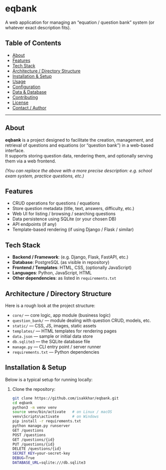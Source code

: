 # eqbank

A web application for managing an “equation / question bank” system (or whatever exact description fits).  

## Table of Contents

- [About](#about)  
- [Features](#features)  
- [Tech Stack](#tech-stack)  
- [Architecture / Directory Structure](#architecture--directory-structure)  
- [Installation & Setup](#installation--setup)  
- [Usage](#usage)  
- [Configuration](#configuration)  
- [Data & Database](#data--database)  
- [Contributing](#contributing)  
- [License](#license)  
- [Contact / Author](#contact--author)  

---

## About

**eqbank** is a project designed to facilitate the creation, management, and retrieval of questions and equations (or “question bank”) in a web-based interface.  
It supports storing question data, rendering them, and optionally serving them via a web frontend.

_(You can replace the above with a more precise description: e.g. school exam system, practice questions, etc.)_

## Features

- CRUD operations for questions / equations  
- Store question metadata (title, text, answers, difficulty, etc.)  
- Web UI for listing / browsing / searching questions  
- Data persistence using SQLite (or your chosen DB)  
- API endpoints (if any)  
- Template-based rendering (if using Django / Flask / similar)  

## Tech Stack

- **Backend / Framework**: (e.g. Django, Flask, FastAPI, etc.)  
- **Database**: PostgreSQL (as visible in repository)  
- **Frontend / Templates**: HTML, CSS, (optionally JavaScript)  
- **Languages**: Python, JavaScript, HTML  
- **Other dependencies**: as listed in `requirements.txt`

## Architecture / Directory Structure

Here is a rough look at the project structure:

- `core/` — core logic, app module (business logic)  
- `question_bank/` — module dealing with question CRUD, models, etc.  
- `static/` — CSS, JS, images, static assets  
- `templates/` — HTML templates for rendering pages  
- `data.json` — sample or initial data store  
- `db.sqlite3` — the SQLite database file  
- `manage.py` — CLI entry point / server runner  
- `requirements.txt` — Python dependencies  

## Installation & Setup

Below is a typical setup for running locally:

1. Clone the repository:

   ```bash
   git clone https://github.com/isakkhar/eqbank.git
   cd eqbank
   python3 -m venv venv
   source venv/bin/activate   # on Linux / macOS
   venv\Scripts\activate      # on Windows
   pip install -r requirements.txt
   python manage.py runserver
   GET /questions
   POST /questions
   GET /questions/{id}
   PUT /questions/{id}
   DELETE /questions/{id}
   SECRET_KEY=your-secret-key
   DEBUG=True
   DATABASE_URL=sqlite:///db.sqlite3

